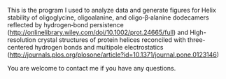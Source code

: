 This is the program I used to analyze data and generate figures for Helix stability of oligoglycine, oligoalanine, and oligo‐β‐alanine dodecamers reflected by hydrogen‐bond persistence (http://onlinelibrary.wiley.com/doi/10.1002/prot.24665/full) and High-resolution crystal structures of protein helices reconciled with three-centered hydrogen bonds and multipole electrostatics (http://journals.plos.org/plosone/article?id=10.1371/journal.pone.0123146)

You are welcome to contact me if you have any questions.
